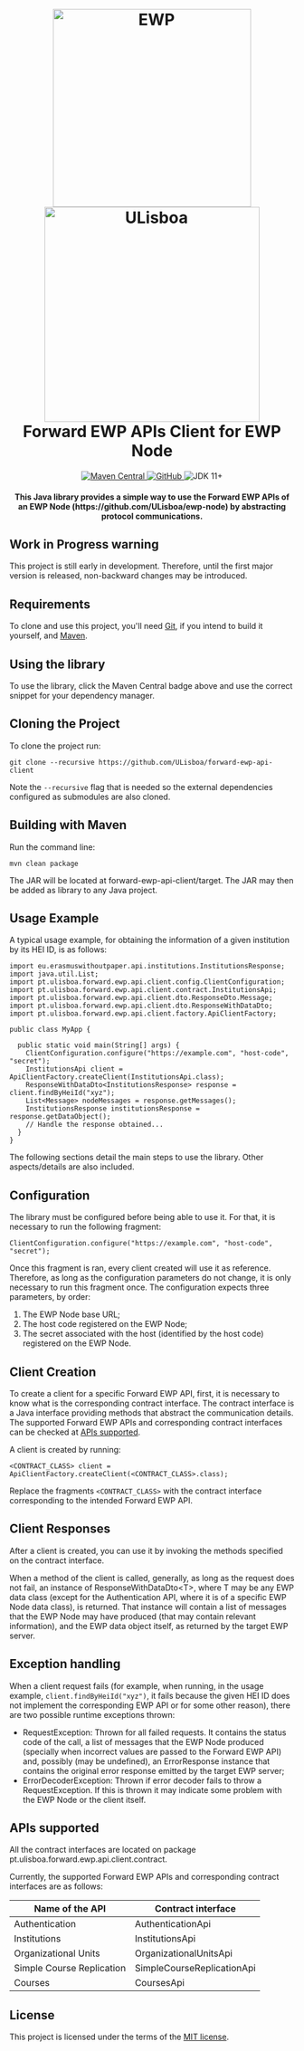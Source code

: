 <h1 align="center">
  <br>
  <a href="https://www.erasmuswithoutpaper.eu/"><img src="https://developers.erasmuswithoutpaper.eu/logo.png" alt="EWP" width="350"></a>
  <a href="https://www.ulisboa.pt/"><img src="https://rem.rc.iseg.ulisboa.pt/img/logo_ulisboa.png" alt="ULisboa" width="380"></a>
    <br>
  Forward EWP APIs Client for EWP Node
  <br>
</h1>

<p align="center">
  <a href="https://maven-badges.herokuapp.com/maven-central/pt.ulisboa/forward-ewp-api-client">
    <img src="https://maven-badges.herokuapp.com/maven-central/pt.ulisboa/forward-ewp-api-client/badge.svg"
        alt="Maven Central">
  </a>
  <a href="https://github.com/ULisboa/forward-ewp-api-client/blob/master/LICENSE">
    <img alt="GitHub" src="https://img.shields.io/github/license/ulisboa/forward-ewp-api-client">
  </a>
  <img src="https://img.shields.io/badge/JDK-11+-green.svg" alt="JDK 11+">
</p>

<h4 align="center">This Java library provides a simple way to use the Forward EWP APIs of an EWP Node (https://github.com/ULisboa/ewp-node) by abstracting protocol communications.</h4>


## Work in Progress warning

This project is still early in development. Therefore, until the first major version is released, 
non-backward changes may be introduced.

## Requirements

To clone and use this project, you'll need [Git](https://git-scm.com), if you intend to build it yourself, and [Maven](https://maven.apache.org/).

## Using the library

To use the library, click the Maven Central badge above and use the correct snippet for your dependency manager.

## Cloning the Project

To clone the project run:
```
git clone --recursive https://github.com/ULisboa/forward-ewp-api-client
```
Note the ```--recursive``` flag that is needed so the external dependencies configured as submodules are also cloned.

## Building with Maven

Run the command line:
```
mvn clean package
```

The JAR will be located at forward-ewp-api-client/target.
The JAR may then be added as library to any Java project.

## Usage Example

A typical usage example, for obtaining the information of a given institution by its HEI ID, is as follows:
```
import eu.erasmuswithoutpaper.api.institutions.InstitutionsResponse;
import java.util.List;
import pt.ulisboa.forward.ewp.api.client.config.ClientConfiguration;
import pt.ulisboa.forward.ewp.api.client.contract.InstitutionsApi;
import pt.ulisboa.forward.ewp.api.client.dto.ResponseDto.Message;
import pt.ulisboa.forward.ewp.api.client.dto.ResponseWithDataDto;
import pt.ulisboa.forward.ewp.api.client.factory.ApiClientFactory;

public class MyApp {

  public static void main(String[] args) {
    ClientConfiguration.configure("https://example.com", "host-code", "secret");
    InstitutionsApi client = ApiClientFactory.createClient(InstitutionsApi.class);
    ResponseWithDataDto<InstitutionsResponse> response = client.findByHeiId("xyz");
    List<Message> nodeMessages = response.getMessages();
    InstitutionsResponse institutionsResponse = response.getDataObject();
    // Handle the response obtained...
  }
}
```

The following sections detail the main steps to use the library. Other aspects/details are also included.

## Configuration

The library must be configured before being able to use it.
For that, it is necessary to run the following fragment:
```
ClientConfiguration.configure("https://example.com", "host-code", "secret");
```
Once this fragment is ran, every client created will use it as reference. Therefore, as long 
as the configuration parameters do not change, it is only necessary to run this fragment once.
The configuration expects three parameters, by order:
1. The EWP Node base URL;
2. The host code registered on the EWP Node;
3. The secret associated with the host (identified by the host code) registered on the EWP Node.

## Client Creation

To create a client for a specific Forward EWP API, first, it is necessary to know what is the corresponding 
contract interface. The contract interface is a Java interface providing methods that abstract the 
communication details. The supported Forward EWP APIs and corresponding contract interfaces can be 
checked at [APIs supported](#apis-supported).

A client is created by running:
```
<CONTRACT_CLASS> client = ApiClientFactory.createClient(<CONTRACT_CLASS>.class);
```
Replace the fragments ```<CONTRACT_CLASS>``` with the contract interface corresponding to the intended 
Forward EWP API.

## Client Responses

After a client is created, you can use it by invoking the methods specified on the contract interface.

When a method of the client is called, generally, as long as the request does not fail, 
an instance of ResponseWithDataDto\<T\>, where T may be any EWP data class (except for the 
Authentication API, where it is of a specific EWP Node data class), is returned.
That instance will contain a list of messages that the EWP Node may have produced 
(that may contain relevant information), and 
the EWP data object itself, as returned by the target EWP server.

## Exception handling

When a client request fails (for example, when running, in the usage example,
```client.findByHeiId("xyz")```, it fails because the given HEI ID does not implement 
the corresponding EWP API or for some other reason), there are two possible runtime exceptions thrown:
- RequestException: Thrown for all failed requests. It contains the status code of the call, 
a list of messages that the EWP Node produced (specially when incorrect values are 
passed to the Forward EWP API) and, possibly (may be undefined), an ErrorResponse 
instance that contains the original error response emitted by the target EWP server;
- ErrorDecoderException: Thrown if error decoder fails to throw a RequestException. 
If this is thrown it may indicate some problem with the EWP Node or the client itself.


## APIs supported

All the contract interfaces are located on package pt.ulisboa.forward.ewp.api.client.contract.

Currently, the supported Forward EWP APIs and corresponding contract interfaces are as follows:

| Name of the API  | Contract interface  |
|---|---|
| Authentication  | AuthenticationApi  |
| Institutions  | InstitutionsApi  |
| Organizational Units  | OrganizationalUnitsApi  |
| Simple Course Replication  | SimpleCourseReplicationApi  |
| Courses  | CoursesApi  |

## License

This project is licensed under the terms of the [MIT license](LICENSE).